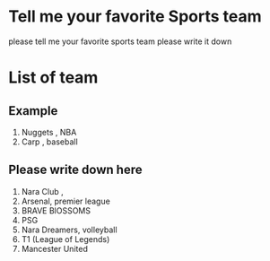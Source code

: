 # Tell me your favorite Sports team
please tell me your favorite sports team
please write it down

# List of team
## Example
1.  Nuggets , NBA
2.  Carp , baseball
## Please write down here
1. Nara Club , 
2. Arsenal, premier league
3. BRAVE BlOSSOMS
4. PSG
5. Nara Dreamers, volleyball
6. T1 (League of Legends)
7. Mancester United
